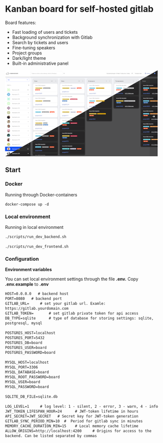 # Kanban board for self-hosted gitlab

Board features:
  - Fast loading of users and tickets
  - Background synchronization with Gitlab
  - Search by tickets and users
  - Fine-tuning speakers
  - Project groups
  - Dark/light theme
  - Built-in administrative panel


 ![Kaban board](/board.png)


## Start

### Docker

Running through Docker-containers

```
docker-compose up -d
```

### Local environment

Running in local environment

```
./scripts/run_dev_backend.sh

./scripts/run_dev_frontend.sh
```


### Configuration

**Environment variables**

You can set local environment settings through the file **.env.** Copy **.env.example** to **.env**

```
HOST=0.0.0.0   # backend host
PORT=8080   # backend port
GITLAB_URL=     # set your gitlab url. Examle: https://gitlab.yourdomain.com
GITLAB_TOKEN=       # set gitlab private token for api access
DB_TYPE=sqlite      # type of database for storing settings: sqlite, postgresql, mysql

POSTGRES_HOST=localhost
POSTGRES_PORT=5432
POSTGRES_DB=board
POSTGRES_USER=board
POSTGRES_PASSWORD=board

MYSQL_HOST=localhost
MYSQL_PORT=3306
MYSQL_DATABASE=board
MYSQL_ROOT_PASSWORD=board
MYSQL_USER=board
MYSQL_PASSWORD=board

SQLITE_DB_FILE=sqlite.db

LOG_LEVEL=1     # log level: 1 - silent, 2 - error, 3 - warn, 4 - info
JWT_TOKEN_LIFESPAN_HOUR=24      # JWT-token lifetime in hours
API_SECRET=JWT_SECRET   # Secret key for JWT-token generation
GITLAB_SYNC_PERIOD_MIN=10  #  Period for gitlab sync in minutes
MEMORY_CACHE_DURATION_MIN=15    # Local memory cache lifetime
ALLOW_ORIGINS=http://localhost:4200     # Origins for access to the backend. Can be listed separated by commas

```